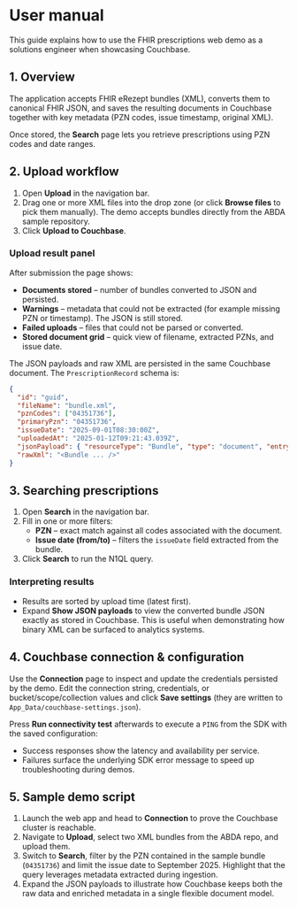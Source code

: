 # User manual

This guide explains how to use the FHIR prescriptions web demo as a solutions engineer when showcasing Couchbase.

## 1. Overview

The application accepts FHIR eRezept bundles (XML), converts them to canonical FHIR JSON, and saves the resulting documents in Couchbase together with key metadata (PZN codes, issue timestamp, original XML).

Once stored, the **Search** page lets you retrieve prescriptions using PZN codes and date ranges.

## 2. Upload workflow

1. Open **Upload** in the navigation bar.
2. Drag one or more XML files into the drop zone (or click **Browse files** to pick them manually). The demo accepts bundles directly from the ABDA sample repository.
3. Click **Upload to Couchbase**.

### Upload result panel

After submission the page shows:

- **Documents stored** – number of bundles converted to JSON and persisted.
- **Warnings** – metadata that could not be extracted (for example missing PZN or timestamp). The JSON is still stored.
- **Failed uploads** – files that could not be parsed or converted.
- **Stored document grid** – quick view of filename, extracted PZNs, and issue date.

The JSON payloads and raw XML are persisted in the same Couchbase document. The `PrescriptionRecord` schema is:

```json
{
  "id": "guid",
  "fileName": "bundle.xml",
  "pznCodes": ["04351736"],
  "primaryPzn": "04351736",
  "issueDate": "2025-09-01T08:30:00Z",
  "uploadedAt": "2025-01-12T09:21:43.039Z",
  "jsonPayload": { "resourceType": "Bundle", "type": "document", "entry": [ ... ] },
  "rawXml": "<Bundle ... />"
}
```

## 3. Searching prescriptions

1. Open **Search** in the navigation bar.
2. Fill in one or more filters:
   - **PZN** – exact match against all codes associated with the document.
   - **Issue date (from/to)** – filters the `issueDate` field extracted from the bundle.
3. Click **Search** to run the N1QL query.

### Interpreting results

- Results are sorted by upload time (latest first).
- Expand **Show JSON payloads** to view the converted bundle JSON exactly as stored in Couchbase. This is useful when demonstrating how binary XML can be surfaced to analytics systems.

## 4. Couchbase connection & configuration

Use the **Connection** page to inspect and update the credentials persisted by the demo. Edit the connection string, credentials, or bucket/scope/collection values and click **Save settings** (they are written to `App_Data/couchbase-settings.json`).

Press **Run connectivity test** afterwards to execute a `PING` from the SDK with the saved configuration:

- Success responses show the latency and availability per service.
- Failures surface the underlying SDK error message to speed up troubleshooting during demos.

## 5. Sample demo script

1. Launch the web app and head to **Connection** to prove the Couchbase cluster is reachable.
2. Navigate to **Upload**, select two XML bundles from the ABDA repo, and upload them.
3. Switch to **Search**, filter by the PZN contained in the sample bundle (`04351736`) and limit the issue date to September 2025. Highlight that the query leverages metadata extracted during ingestion.
4. Expand the JSON payloads to illustrate how Couchbase keeps both the raw data and enriched metadata in a single flexible document model.

